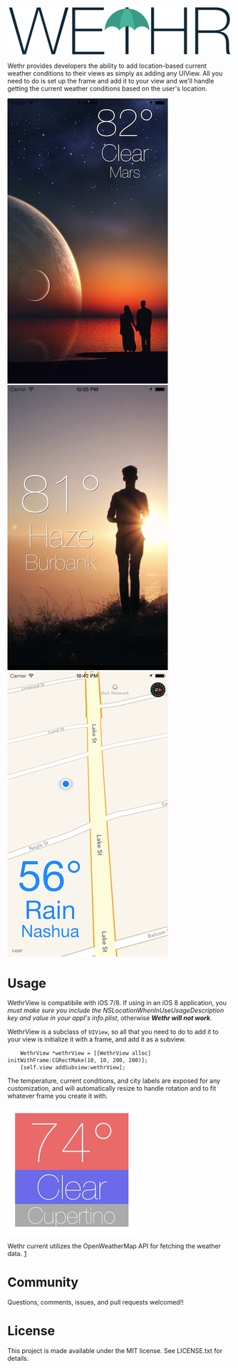 ![demo3](Screenshots/wethr.png)

Wethr provides developers the ability to add location-based current weather conditions to their views as simply as adding any UIView. All you need to do is set up the frame and add it to your view and we'll handle getting the current weather conditions based on the user's location.

![demo1](Screenshots/demo.png)
![demo2](Screenshots/demo2.png)
![demo3](Screenshots/demo3.png)


Usage
===

WethrView is compatibile with iOS 7/8. If using in an iOS 8 application, you *must make sure you include the NSLocationWhenInUseUsageDescription key and value in your appl's info.plist*, otherwise ***Wethr will not work***.

WethrView is a subclass of `UIView`, so all that you need to do to add it to your view is initialize it with a frame, and add it as a subview. 

```
    WethrView *wethrView = [[WethrView alloc] initWithFrame:CGRectMake(10, 10, 200, 200)];
    [self.view addSubview:wethrView];
```

The temperature, current conditions, and city labels are exposed for any customization, and will automatically resize to handle rotation and to fit whatever frame you create it with.

![demo](Screenshots/demo4.png)

Wethr current utilizes the OpenWeatherMap API for fetching the weather data. [1]

[1]:http://openweathermap.org/


Community
====

Questions, comments, issues, and pull requests welcomed!!


License
====

This project is made available under the MIT license. See LICENSE.txt for details.
